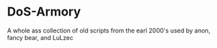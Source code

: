 # DoS-Armory
A whole ass collection of old scripts from the earl 2000's used by anon, fancy bear, and LuLzec
